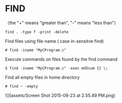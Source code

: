 # FIND

（the "+" means "greater than", "-" means "less than"）

```
find . -type f -print -delete
```

Find files using file-name ( case in-sensitve find)

```
# find -iname "MyCProgram.c"
```

Execute commands on files found by the find command

```
$ find -iname "MyCProgram.c" -exec md5sum {} \;
```

Find all empty files in home directory

```
# find ~ -empty
```

![](assets/Screen Shot 2015-08-23 at 2.55.49 PM.png)
